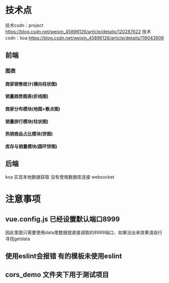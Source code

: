 
# 技术点
技术csdn：project https://blog.csdn.net/weixin_45896126/article/details/120287622
技术csdn：koa  https://blog.csdn.net/weixin_45896126/article/details/119043906

## 前端

### 图表
#### 商家销售统计(横向柱状图) 
#### 销量趋势图表(折线图) 
####  商家分布模块(地图+散点图) 
#### 销量排行模块(柱状图)
#### 热销商品占比模块(饼图)
#### 库存与销量模块(圆环饼图) 
## 后端
koa 实现本地数据获取 没有使用数据库连接
websocket


# 注意事项
## vue.config.js 已经设置默认端口8999  
因此里面只需要使用data里数据就直接调取的8999端口，如果没出来效果请自行寻找getdata

## 使用eslint会报错 有的模板未使用eslint

## cors_demo 文件夹下用于测试项目
